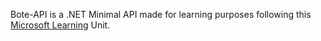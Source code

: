 Bote-API is a .NET Minimal API made for learning purposes following this <a href="https://learn.microsoft.com/en-us/training/modules/build-web-api-minimal-api/">Microsoft Learning</a> Unit.
